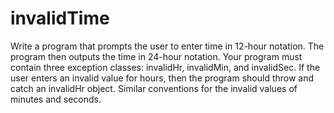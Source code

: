 # invalidTime
Write a program that prompts the user to enter time in 12-hour notation. 
The program then outputs the time in 24-hour notation. 
Your program must contain 
three exception classes: invalidHr, invalidMin, and invalidSec. 
If the user enters an invalid value for hours, 
then the program should throw and catch an invalidHr object. 
Similar conventions for the invalid values of minutes and seconds.
